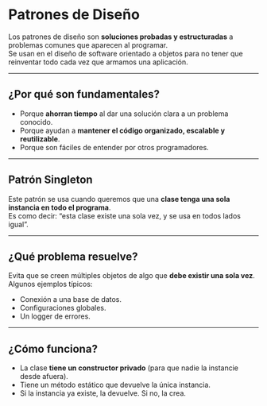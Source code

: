 # Patrones de Diseño

Los patrones de diseño son **soluciones probadas y estructuradas** a problemas comunes que aparecen al programar.  
Se usan en el diseño de software orientado a objetos para no tener que reinventar todo cada vez que armamos una aplicación.

---

## ¿Por qué son fundamentales?

- Porque **ahorran tiempo** al dar una solución clara a un problema conocido.
- Porque ayudan a **mantener el código organizado, escalable y reutilizable**.
- Porque son fáciles de entender por otros programadores.

---

## Patrón Singleton

Este patrón se usa cuando queremos que una **clase tenga una sola instancia en todo el programa**.  
Es como decir: “esta clase existe una sola vez, y se usa en todos lados igual”.

---

## ¿Qué problema resuelve?

Evita que se creen múltiples objetos de algo que **debe existir una sola vez**.  
Algunos ejemplos típicos:

- Conexión a una base de datos.
- Configuraciones globales.
- Un logger de errores.

---

## ¿Cómo funciona?

- La clase **tiene un constructor privado** (para que nadie la instancie desde afuera).
- Tiene un método estático que devuelve la única instancia.
- Si la instancia ya existe, la devuelve. Si no, la crea.
